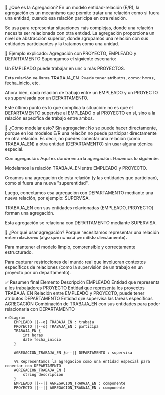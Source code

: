 🔷 ¿Qué es la Agregación?
En un modelo entidad-relación (E/R), la agregación es un mecanismo que permite tratar una relación como si fuera una entidad, cuando esa relación participa en otra relación.

Se usa para representar situaciones más complejas, donde una relación necesita ser relacionada con otra entidad. La agregación proporciona un nivel de abstracción superior, donde agrupamos una relación con sus entidades participantes y la tratamos como una unidad.

🔶 Ejemplo explicado: Agregación con PROYECTO, EMPLEADO y DEPARTAMENTO
Supongamos el siguiente escenario:

Un EMPLEADO puede trabajar en uno o más PROYECTOS.

Esta relación se llama TRABAJA_EN. Puede tener atributos, como: horas, fecha_inicio, etc.

Ahora bien, cada relación de trabajo entre un EMPLEADO y un PROYECTO es supervisada por un DEPARTAMENTO.

Este último punto es lo que complica la situación: no es que el DEPARTAMENTO supervise al EMPLEADO o al PROYECTO en sí, sino a la relación específica de trabajo entre ambos.

🧩 ¿Cómo modelar esto?
Sin agregación:
No se puede hacer directamente, porque en los modelos E/R una relación no puede participar directamente en otra relación. Es decir, no puedes conectar una relación (como TRABAJA_EN) a otra entidad (DEPARTAMENTO) sin usar alguna técnica especial.

Con agregación:
Aquí es donde entra la agregación. Hacemos lo siguiente:

Modelamos la relación TRABAJA_EN entre EMPLEADO y PROYECTO.

Creamos una agregación de esta relación (y las entidades que participan), como si fuera una nueva "superentidad".

Luego, conectamos esa agregación con DEPARTAMENTO mediante una nueva relación, por ejemplo: SUPERVISA.



TRABAJA_EN con sus entidades relacionadas (EMPLEADO, PROYECTO) forman una agregación.

Esta agregación se relaciona con DEPARTAMENTO mediante SUPERVISA.

🎯 ¿Por qué usar agregación?
Porque necesitamos representar una relación entre relaciones (algo que no está permitido directamente).

Para mantener el modelo limpio, comprensible y correctamente estructurado.

Para capturar restricciones del mundo real que involucran contextos específicos de relaciones (como la supervisión de un trabajo en un proyecto por un departamento).

✅ Resumen final
Elemento	Descripción
EMPLEADO	Entidad que representa a los trabajadores
PROYECTO	Entidad que representa los proyectos
TRABAJA_EN	Relación entre EMPLEADO y PROYECTO, puede tener atributos
DEPARTAMENTO	Entidad que supervisa las tareas específicas
AGREGACIÓN	Combinación de TRABAJA_EN con sus entidades para poder relacionarla con DEPARTAMENTO



```mermaid
erDiagram
    EMPLEADO ||--o{ TRABAJA_EN : trabaja
    PROYECTO ||--o{ TRABAJA_EN : participa
    TRABAJA_EN {
        int horas
        date fecha_inicio
    }

    AGREGACION_TRABAJA_EN }o--|| DEPARTAMENTO : supervisa

    %% Representamos la agregación como una entidad especial para conectar con DEPARTAMENTO
    AGREGACION_TRABAJA_EN {
        string descripcion
    }
    EMPLEADO ||--|| AGREGACION_TRABAJA_EN : componente
    PROYECTO ||--|| AGREGACION_TRABAJA_EN : componente
```
